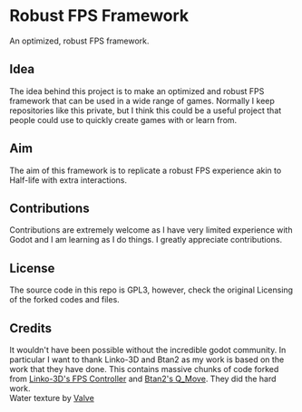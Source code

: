  # Robust FPS Framework
 An optimized, robust FPS framework.

 ## Idea
 The idea behind this project is to make an optimized and robust FPS framework that can be used in a wide range of games.
 Normally I keep repositories like this private, but I think this could be a useful project that people could use to quickly create games with or learn from.

 ## Aim
 The aim of this framework is to replicate a robust FPS experience akin to Half-life with extra interactions.

 ## Contributions
 Contributions are extremely welcome as I have very limited experience with Godot and I am learning as I do things. I greatly appreciate contributions.

 ## License
 The source code in this repo is GPL3, however, check the original Licensing of the forked codes and files.

 ## Credits
 It wouldn't have been possible without the incredible godot community. In particular I want to thank Linko-3D and Btan2 as my work is based on the work that they have done.
 This contains massive chunks of code forked from [Linko-3D's FPS Controller](https://github.com/Linko-3D/First-Person-Controller-FPS) and [Btan2's Q_Move](https://github.com/Btan2/Q_Move).
 They did the hard work.  
Water texture by [Valve](https://www.valvesoftware.com/en/)
